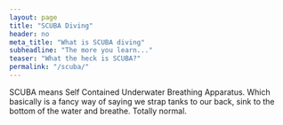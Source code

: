 ```yaml
---
layout: page
title: "SCUBA Diving"
header: no
meta_title: "What is SCUBA diving"
subheadline: "The more you learn..."
teaser: "What the heck is SCUBA?"
permalink: "/scuba/"
---
```


SCUBA means Self Contained Underwater Breathing Apparatus. Which basically is a fancy way of saying we strap tanks to our back, sink to the bottom of the water and breathe. Totally normal.
